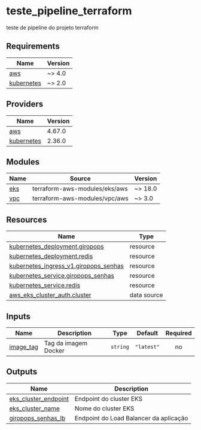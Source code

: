# teste_pipeline_terraform
teste de pipeline do projeto terraform


<!-- BEGIN_TF_DOCS -->
## Requirements

| Name | Version |
|------|---------|
| <a name="requirement_aws"></a> [aws](#requirement\_aws) | ~> 4.0 |
| <a name="requirement_kubernetes"></a> [kubernetes](#requirement\_kubernetes) | ~> 2.0 |

## Providers

| Name | Version |
|------|---------|
| <a name="provider_aws"></a> [aws](#provider\_aws) | 4.67.0 |
| <a name="provider_kubernetes"></a> [kubernetes](#provider\_kubernetes) | 2.36.0 |

## Modules

| Name | Source | Version |
|------|--------|---------|
| <a name="module_eks"></a> [eks](#module\_eks) | terraform-aws-modules/eks/aws | ~> 18.0 |
| <a name="module_vpc"></a> [vpc](#module\_vpc) | terraform-aws-modules/vpc/aws | ~> 3.0 |

## Resources

| Name | Type |
|------|------|
| [kubernetes_deployment.giropops](https://registry.terraform.io/providers/hashicorp/kubernetes/latest/docs/resources/deployment) | resource |
| [kubernetes_deployment.redis](https://registry.terraform.io/providers/hashicorp/kubernetes/latest/docs/resources/deployment) | resource |
| [kubernetes_ingress_v1.giropops_senhas](https://registry.terraform.io/providers/hashicorp/kubernetes/latest/docs/resources/ingress_v1) | resource |
| [kubernetes_service.giropops_senhas](https://registry.terraform.io/providers/hashicorp/kubernetes/latest/docs/resources/service) | resource |
| [kubernetes_service.redis](https://registry.terraform.io/providers/hashicorp/kubernetes/latest/docs/resources/service) | resource |
| [aws_eks_cluster_auth.cluster](https://registry.terraform.io/providers/hashicorp/aws/latest/docs/data-sources/eks_cluster_auth) | data source |

## Inputs

| Name | Description | Type | Default | Required |
|------|-------------|------|---------|:--------:|
| <a name="input_image_tag"></a> [image\_tag](#input\_image\_tag) | Tag da imagem Docker | `string` | `"latest"` | no |

## Outputs

| Name | Description |
|------|-------------|
| <a name="output_eks_cluster_endpoint"></a> [eks\_cluster\_endpoint](#output\_eks\_cluster\_endpoint) | Endpoint do cluster EKS |
| <a name="output_eks_cluster_name"></a> [eks\_cluster\_name](#output\_eks\_cluster\_name) | Nome do cluster EKS |
| <a name="output_giropops_senhas_lb"></a> [giropops\_senhas\_lb](#output\_giropops\_senhas\_lb) | Endpoint do Load Balancer da aplicação |
<!-- END_TF_DOCS -->